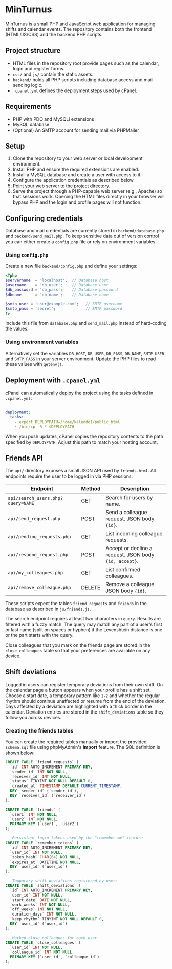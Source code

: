 # MinTurnus

MinTurnus is a small PHP and JavaScript web application for managing shifts and calendar events. The repository contains both the frontend (HTML/JS/CSS) and the backend PHP scripts.

## Project structure

- HTML files in the repository root provide pages such as the calendar, login and register forms.
- `css/` and `js/` contain the static assets.
- `backend/` holds all PHP scripts including database access and mail sending logic.
- `.cpanel.yml` defines the deployment steps used by cPanel.

## Requirements

- PHP with PDO and MySQLi extensions
- MySQL database
- (Optional) An SMTP account for sending mail via PHPMailer

## Setup

1. Clone the repository to your web server or local development environment.
2. Install PHP and ensure the required extensions are enabled.
3. Install a MySQL database and create a user with access to it.
4. Configure the application credentials as described below.
5. Point your web server to the project directory.
6. Serve the project through a PHP-capable web server (e.g., Apache) so that sessions work. Opening the HTML files directly in your browser will bypass PHP and the login and profile pages will not function.

## Configuring credentials

Database and mail credentials are currently stored in `backend/database.php` and `backend/send_mail.php`. To keep sensitive data out of version control you can either create a `config.php` file or rely on environment variables.

### Using `config.php`

Create a new file `backend/config.php` and define your settings:

```php
<?php
$servername  = 'localhost';  // Database host
$username    = 'db_user';    // Database user
$db_password = 'db_pass';    // Database password
$dbname      = 'db_name';    // Database name

$smtp_user = 'user@example.com';   // SMTP username
$smtp_pass = 'secret';             // SMTP password
?>
```

Include this file from `database.php` and `send_mail.php` instead of hard‑coding the values.

### Using environment variables

Alternatively set the variables `DB_HOST`, `DB_USER`, `DB_PASS`, `DB_NAME`, `SMTP_USER` and `SMTP_PASS` in your server environment. Update the PHP files to read these values with `getenv()`.

## Deployment with `.cpanel.yml`

cPanel can automatically deploy the project using the tasks defined in `.cpanel.yml`:

```yaml
---
deployment:
  tasks:
    - export DEPLOYPATH=/home/kalende1/public_html
    - /bin/cp -R * $DEPLOYPATH
```

When you push updates, cPanel copies the repository contents to the path specified by `DEPLOYPATH`. Adjust this path to match your hosting account.


## Friends API

The `api/` directory exposes a small JSON API used by `friends.html`.
All endpoints require the user to be logged in via PHP sessions.

| Endpoint | Method | Description |
|----------|--------|-------------|
| `api/search_users.php?query=NAME` | GET | Search for users by name. |
| `api/send_request.php` | POST | Send a colleague request. JSON body `{id}`. |
| `api/pending_requests.php` | GET | List incoming colleague requests. |
| `api/respond_request.php` | POST | Accept or decline a request. JSON body `{id, accept}`. |
| `api/my_colleagues.php` | GET | List confirmed colleagues. |
| `api/remove_colleague.php` | DELETE | Remove a colleague. JSON body `{id}`. |

These scripts expect the tables `friend_requests` and `friends` in the database
as described in `js/friends.js`.

The search endpoint requires at least two characters in `query`.
Results are filtered with a fuzzy match. The query may match any part
of a user's first or last name (split on spaces or hyphen) if the
Levenshtein distance is one or the part starts with the query.

Close colleagues that you mark on the friends page are stored in the
`close_colleagues` table so that your preferences are available on any
device.

## Shift deviations

Logged in users can register temporary deviations from their own shift.
On the calendar page a button appears when your profile has a shift set.
Choose a start date, a temporary pattern like `1-2` and whether the
regular rhythm should continue unaffected or resume from the end of the
deviation. Days affected by a deviation are highlighted with a thick
border in the calendar. Deviation entries are stored in the
`shift_deviations` table so they follow you across devices.

### Creating the friends tables

You can create the required tables manually or import the provided
`schema.sql` file using phpMyAdmin's **Import** feature. The SQL definition is
shown below:

```sql
CREATE TABLE `friend_requests` (
  `id` INT AUTO_INCREMENT PRIMARY KEY,
  `sender_id` INT NOT NULL,
  `receiver_id` INT NOT NULL,
  `status` TINYINT NOT NULL DEFAULT 0,
  `created_at` TIMESTAMP DEFAULT CURRENT_TIMESTAMP,
  KEY `sender_id` (`sender_id`),
  KEY `receiver_id` (`receiver_id`)
);

CREATE TABLE `friends` (
  `user1` INT NOT NULL,
  `user2` INT NOT NULL,
  PRIMARY KEY (`user1`, `user2`)
);

-- Persistent login tokens used by the "remember me" feature
CREATE TABLE `remember_tokens` (
  `id` INT AUTO_INCREMENT PRIMARY KEY,
  `user_id` INT NOT NULL,
  `token_hash` CHAR(64) NOT NULL,
  `expires_at` DATETIME NOT NULL,
  KEY `user_id` (`user_id`)
);

-- Temporary shift deviations registered by users
CREATE TABLE `shift_deviations` (
  `id` INT AUTO_INCREMENT PRIMARY KEY,
  `user_id` INT NOT NULL,
  `start_date` DATE NOT NULL,
  `work_weeks` INT NOT NULL,
  `off_weeks` INT NOT NULL,
  `duration_days` INT NOT NULL,
  `keep_rhythm` TINYINT NOT NULL DEFAULT 0,
  KEY `user_id` (`user_id`)
);

-- Marked close colleagues for each user
CREATE TABLE `close_colleagues` (
  `user_id` INT NOT NULL,
  `colleague_id` INT NOT NULL,
  PRIMARY KEY (`user_id`, `colleague_id`)
);
```
